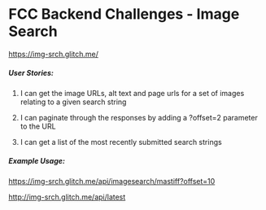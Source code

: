 # FCC Backend Challenges - Image Search

https://img-srch.glitch.me/


##### User Stories: 

1. I can get the image URLs, alt text and page urls for a set of images relating to a given search string

2. I can paginate through the responses by adding a ?offset=2 parameter to the URL

3. I can get a list of the most recently submitted search strings


##### Example Usage:

https://img-srch.glitch.me/api/imagesearch/mastiff?offset=10

http://img-srch.glitch.me/api/latest